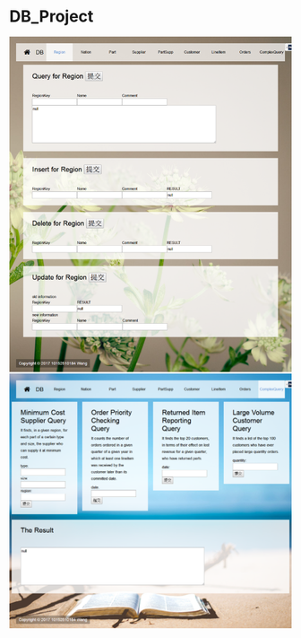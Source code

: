 # DB_Project
![image text](https://github.com/Vera97/DB_Project/blob/master/img/DB.png)
![image text](https://github.com/Vera97/DB_Project/blob/master/img/DB2.png)
